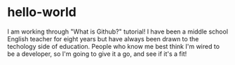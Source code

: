 # hello-world
I am working through "What is Github?" tutorial!
I have been a middle school English teacher for eight years but have always been drawn to the techology side of education. People who know me best think I'm wired to be a developer, so I'm going to give it a go, and see if it's a fit!
